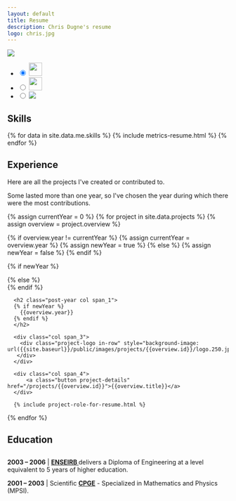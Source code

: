 ```yaml
---
layout: default
title: Resume
description: Chris Dugne's resume
logo: chris.jpg
---
```



<a href="{{site.baseurl}}/public/cv.pdf" target="_blank">
  <img class="pdf-button" src="{{site.baseurl}}/public/images/common/pdf.png">
</a>
<div class="highlight resume-tools">
  <ul class="tabs">
    <li>
      <input type="radio" class="radio"  name="info" id="tab1" value="1" checked />
      <label for="tab1" title="Roles/dates"><img src="{{site.baseurl}}/public/images/common/me.png" style="height:30px"></label>
    </li>
    <li>
      <input type="radio" class="radio"  name="info" id="tab2" value="2" />
      <label for="tab2" title="Technologies"><img src="{{site.baseurl}}/public/images/common/settings.png" style="height:30px"></label>
    </li>
    <li>
      <input type="radio" class="radio"  name="info" id="tab3" value="3" />
      <label for="tab3" title="Team"><img class="tab-logo" src="{{site.baseurl}}/public/images/common/team.png"></label>
    </li>
  </ul>
</div>



<div class="bundle row gutters fadeInDown animated">
<h2>Skills</h2>
{% for data in site.data.me.skills %}
  {% include metrics-resume.html %}
{% endfor %}
</div>



<section class="archive">

<div class="bundle row gutters fadeInDown animated">
<h2>Experience</h2>

<p>
Here are all the projects I've created or contributed to.
</p>
<p>
Some lasted more than one year, so I've chosen the year during which there were the most contributions.
</p>
</div>

{% assign currentYear = 0 %}
{% for project in site.data.projects %}
{% assign overview = project.overview %}

{% if overview.year != currentYear %}
  {% assign currentYear = overview.year %}
  {% assign newYear = true %}
{% else %}
  {% assign newYear = false %}
{% endif %}

{% if newYear %}
<div class="bundle row gutters fadeInDown animated">
{% else %}
<div class="bundle-content row gutters fadeInDown animated">
{% endif %}

  <div class="project row span_12">

      <h2 class="post-year col span_1">
      {% if newYear %}
        {{overview.year}}
      {% endif %}
      </h2>

      <div class="col span_3">
        <div class="project-logo in-row" style="background-image: url({{site.baseurl}}/public/images/projects/{{overview.id}}/logo.250.jpg);">
       </div>
      </div>

      <div class="col span_4">
          <a class="button project-details" href="/projects/{{overview.id}}">{{overview.title}}</a>
      </div>

      {% include project-role-for-resume.html %}

  </div>
</div>

{% endfor %}




<div class="bundle row gutters fadeInDown animated">
<h2>Education</h2>
<h2 class="post-year col span_1">
</h2>

<p>
<b>2003 – 2006</b>  | <a href="http://www.enseirb-matmeca.fr/"> <b>ENSEIRB </b></a> delivers a Diploma of Engineering at a level equivalent to 5 years of higher education.
</p>

<p>
<b>2001 – 2003</b>  | Scientific <a href="http://en.wikipedia.org/wiki/Classe_pr%C3%A9paratoire_aux_grandes_%C3%A9coles"> <b>CPGE</b></a> - Specialized in Mathematics and Physics (MPSI).
</p>

</div>


</section>
